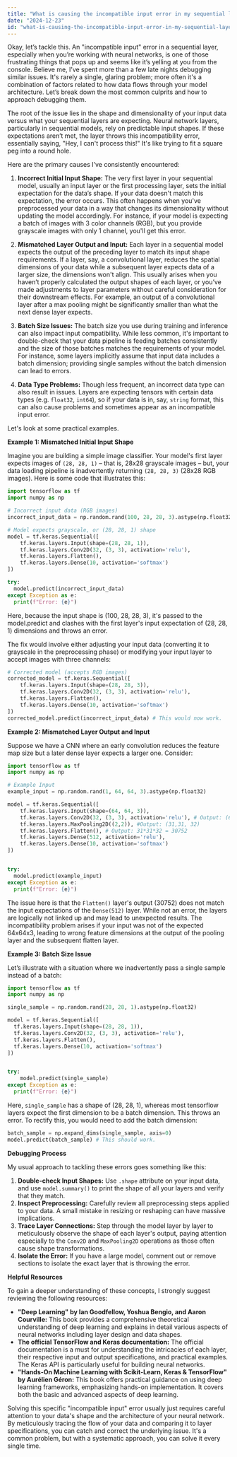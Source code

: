```yaml
---
title: "What is causing the incompatible input error in my sequential layer?"
date: "2024-12-23"
id: "what-is-causing-the-incompatible-input-error-in-my-sequential-layer"
---
```


Okay, let’s tackle this. An "incompatible input" error in a sequential layer, especially when you’re working with neural networks, is one of those frustrating things that pops up and seems like it’s yelling at you from the console. Believe me, I’ve spent more than a few late nights debugging similar issues. It's rarely a single, glaring problem; more often it's a combination of factors related to how data flows through your model architecture. Let’s break down the most common culprits and how to approach debugging them.

The root of the issue lies in the shape and dimensionality of your input data versus what your sequential layers are expecting. Neural network layers, particularly in sequential models, rely on predictable input shapes. If these expectations aren’t met, the layer throws this incompatibility error, essentially saying, "Hey, I can't process this!" It's like trying to fit a square peg into a round hole.

Here are the primary causes I’ve consistently encountered:

1. **Incorrect Initial Input Shape:** The very first layer in your sequential model, usually an input layer or the first processing layer, sets the initial expectation for the data’s shape. If your data doesn't match this expectation, the error occurs. This often happens when you've preprocessed your data in a way that changes its dimensionality without updating the model accordingly. For instance, if your model is expecting a batch of images with 3 color channels (RGB), but you provide grayscale images with only 1 channel, you'll get this error.

2. **Mismatched Layer Output and Input:** Each layer in a sequential model expects the output of the preceding layer to match its input shape requirements. If a layer, say, a convolutional layer, reduces the spatial dimensions of your data while a subsequent layer expects data of a larger size, the dimensions won't align. This usually arises when you haven’t properly calculated the output shapes of each layer, or you’ve made adjustments to layer parameters without careful consideration for their downstream effects. For example, an output of a convolutional layer after a max pooling might be significantly smaller than what the next dense layer expects.

3. **Batch Size Issues:** The batch size you use during training and inference can also impact input compatibility. While less common, it's important to double-check that your data pipeline is feeding batches consistently and the size of those batches matches the requirements of your model. For instance, some layers implicitly assume that input data includes a batch dimension; providing single samples without the batch dimension can lead to errors.

4. **Data Type Problems:** Though less frequent, an incorrect data type can also result in issues. Layers are expecting tensors with certain data types (e.g. `float32`, `int64`), so if your data is in, say, `string` format, this can also cause problems and sometimes appear as an incompatible input error.

Let's look at some practical examples.

**Example 1: Mismatched Initial Input Shape**

Imagine you are building a simple image classifier. Your model's first layer expects images of `(28, 28, 1)` – that is, 28x28 grayscale images – but, your data loading pipeline is inadvertently returning `(28, 28, 3)` (28x28 RGB images). Here is some code that illustrates this:

```python
import tensorflow as tf
import numpy as np

# Incorrect input data (RGB images)
incorrect_input_data = np.random.rand(100, 28, 28, 3).astype(np.float32)

# Model expects grayscale, or (28, 28, 1) shape
model = tf.keras.Sequential([
    tf.keras.layers.Input(shape=(28, 28, 1)),
    tf.keras.layers.Conv2D(32, (3, 3), activation='relu'),
    tf.keras.layers.Flatten(),
    tf.keras.layers.Dense(10, activation='softmax')
])

try:
  model.predict(incorrect_input_data)
except Exception as e:
  print(f"Error: {e}")
```

Here, because the input shape is (100, 28, 28, 3), it's passed to the model.predict and clashes with the first layer's input expectation of (28, 28, 1) dimensions and throws an error.

The fix would involve either adjusting your input data (converting it to grayscale in the preprocessing phase) or modifying your input layer to accept images with three channels:

```python
# Corrected model (accepts RGB images)
corrected_model = tf.keras.Sequential([
    tf.keras.layers.Input(shape=(28, 28, 3)),
    tf.keras.layers.Conv2D(32, (3, 3), activation='relu'),
    tf.keras.layers.Flatten(),
    tf.keras.layers.Dense(10, activation='softmax')
])
corrected_model.predict(incorrect_input_data) # This would now work.
```

**Example 2: Mismatched Layer Output and Input**

Suppose we have a CNN where an early convolution reduces the feature map size but a later dense layer expects a larger one. Consider:

```python
import tensorflow as tf
import numpy as np

# Example Input
example_input = np.random.rand(1, 64, 64, 3).astype(np.float32)

model = tf.keras.Sequential([
    tf.keras.layers.Input(shape=(64, 64, 3)),
    tf.keras.layers.Conv2D(32, (3, 3), activation='relu'), # Output: (62, 62, 32)
    tf.keras.layers.MaxPooling2D((2,2)), #Output: (31,31, 32)
    tf.keras.layers.Flatten(), # Output: 31*31*32 = 30752
    tf.keras.layers.Dense(512, activation='relu'),
    tf.keras.layers.Dense(10, activation='softmax')
])


try:
  model.predict(example_input)
except Exception as e:
  print(f"Error: {e}")
```

The issue here is that the `Flatten()` layer's output (30752) does not match the input expectations of the `Dense(512)` layer. While not an error, the layers are logically not linked up and may lead to unexpected results. The incompatibility problem arises if your input was not of the expected 64x64x3, leading to wrong feature dimensions at the output of the pooling layer and the subsequent flatten layer.

**Example 3: Batch Size Issue**

Let’s illustrate with a situation where we inadvertently pass a single sample instead of a batch:

```python
import tensorflow as tf
import numpy as np

single_sample = np.random.rand(28, 28, 1).astype(np.float32)

model = tf.keras.Sequential([
  tf.keras.layers.Input(shape=(28, 28, 1)),
  tf.keras.layers.Conv2D(32, (3, 3), activation='relu'),
  tf.keras.layers.Flatten(),
  tf.keras.layers.Dense(10, activation='softmax')
])


try:
    model.predict(single_sample)
except Exception as e:
  print(f"Error: {e}")
```

Here, `single_sample` has a shape of (28, 28, 1), whereas most tensorflow layers expect the first dimension to be a batch dimension. This throws an error. To rectify this, you would need to add the batch dimension:

```python
batch_sample = np.expand_dims(single_sample, axis=0)
model.predict(batch_sample) # This should work.
```

**Debugging Process**

My usual approach to tackling these errors goes something like this:

1. **Double-check Input Shapes:** Use `.shape` attribute on your input data, and use `model.summary()` to print the shape of all your layers and verify that they match.
2. **Inspect Preprocessing:** Carefully review all preprocessing steps applied to your data. A small mistake in resizing or reshaping can have massive implications.
3. **Trace Layer Connections:** Step through the model layer by layer to meticulously observe the shape of each layer's output, paying attention especially to the `Conv2D` and `MaxPooling2D` operations as those often cause shape transformations.
4. **Isolate the Error:** If you have a large model, comment out or remove sections to isolate the exact layer that is throwing the error.

**Helpful Resources**

To gain a deeper understanding of these concepts, I strongly suggest reviewing the following resources:

*   **"Deep Learning" by Ian Goodfellow, Yoshua Bengio, and Aaron Courville:** This book provides a comprehensive theoretical understanding of deep learning and explains in detail various aspects of neural networks including layer design and data shapes.
*   **The official TensorFlow and Keras documentation:** The official documentation is a must for understanding the intricacies of each layer, their respective input and output specifications, and practical examples. The Keras API is particularly useful for building neural networks.
*   **"Hands-On Machine Learning with Scikit-Learn, Keras & TensorFlow" by Aurélien Géron:** This book offers practical guidance on using deep learning frameworks, emphasizing hands-on implementation. It covers both the basic and advanced aspects of deep learning.

Solving this specific "incompatible input" error usually just requires careful attention to your data's shape and the architecture of your neural network. By meticulously tracing the flow of your data and comparing it to layer specifications, you can catch and correct the underlying issue. It's a common problem, but with a systematic approach, you can solve it every single time.
